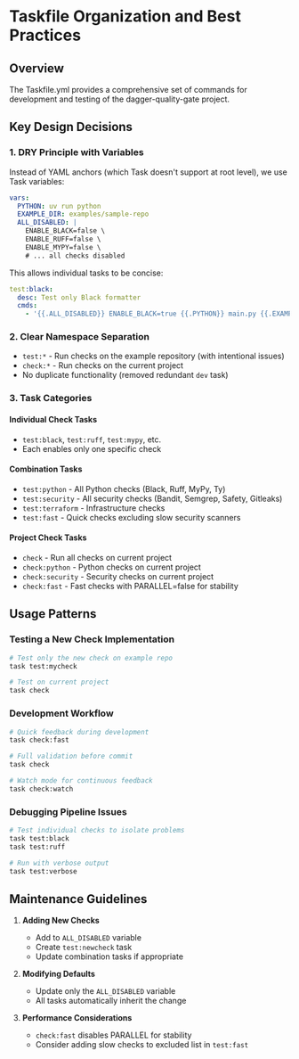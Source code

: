 # Taskfile Organization and Best Practices

## Overview

The Taskfile.yml provides a comprehensive set of commands for development and testing of the dagger-quality-gate project.

## Key Design Decisions

### 1. DRY Principle with Variables

Instead of YAML anchors (which Task doesn't support at root level), we use Task variables:

```yaml
vars:
  PYTHON: uv run python
  EXAMPLE_DIR: examples/sample-repo
  ALL_DISABLED: |
    ENABLE_BLACK=false \
    ENABLE_RUFF=false \
    ENABLE_MYPY=false \
    # ... all checks disabled
```

This allows individual tasks to be concise:

```yaml
test:black:
  desc: Test only Black formatter
  cmds:
    - '{{.ALL_DISABLED}} ENABLE_BLACK=true {{.PYTHON}} main.py {{.EXAMPLE_DIR}}'
```

### 2. Clear Namespace Separation

- `test:*` - Run checks on the example repository (with intentional issues)
- `check:*` - Run checks on the current project
- No duplicate functionality (removed redundant `dev` task)

### 3. Task Categories

#### Individual Check Tasks

- `test:black`, `test:ruff`, `test:mypy`, etc.
- Each enables only one specific check

#### Combination Tasks

- `test:python` - All Python checks (Black, Ruff, MyPy, Ty)
- `test:security` - All security checks (Bandit, Semgrep, Safety, Gitleaks)
- `test:terraform` - Infrastructure checks
- `test:fast` - Quick checks excluding slow security scanners

#### Project Check Tasks

- `check` - Run all checks on current project
- `check:python` - Python checks on current project
- `check:security` - Security checks on current project
- `check:fast` - Fast checks with PARALLEL=false for stability

## Usage Patterns

### Testing a New Check Implementation

```bash
# Test only the new check on example repo
task test:mycheck

# Test on current project
task check
```

### Development Workflow

```bash
# Quick feedback during development
task check:fast

# Full validation before commit
task check

# Watch mode for continuous feedback
task check:watch
```

### Debugging Pipeline Issues

```bash
# Test individual checks to isolate problems
task test:black
task test:ruff

# Run with verbose output
task test:verbose
```

## Maintenance Guidelines

1. **Adding New Checks**
   - Add to `ALL_DISABLED` variable
   - Create `test:newcheck` task
   - Update combination tasks if appropriate

2. **Modifying Defaults**
   - Update only the `ALL_DISABLED` variable
   - All tasks automatically inherit the change

3. **Performance Considerations**
   - `check:fast` disables PARALLEL for stability
   - Consider adding slow checks to excluded list in `test:fast`
